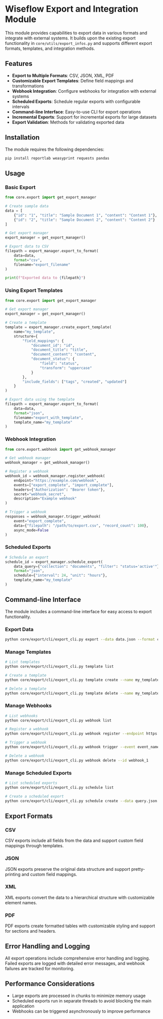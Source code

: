 # Wiseflow Export and Integration Module

This module provides capabilities to export data in various formats and integrate with external systems. It builds upon the existing export functionality in `core/utils/export_infos.py` and supports different export formats, templates, and integration methods.

## Features

- **Export to Multiple Formats**: CSV, JSON, XML, PDF
- **Customizable Export Templates**: Define field mappings and transformations
- **Webhook Integration**: Configure webhooks for integration with external systems
- **Scheduled Exports**: Schedule regular exports with configurable intervals
- **Command-line Interface**: Easy-to-use CLI for export operations
- **Incremental Exports**: Support for incremental exports for large datasets
- **Export Validation**: Methods for validating exported data

## Installation

The module requires the following dependencies:

```bash
pip install reportlab weasyprint requests pandas
```

## Usage

### Basic Export

```python
from core.export import get_export_manager

# Create sample data
data = [
    {"id": "1", "title": "Sample Document 1", "content": "Content 1"},
    {"id": "2", "title": "Sample Document 2", "content": "Content 2"}
]

# Get export manager
export_manager = get_export_manager()

# Export data to CSV
filepath = export_manager.export_to_format(
    data=data,
    format="csv",
    filename="export_filename"
)

print(f"Exported data to {filepath}")
```

### Using Export Templates

```python
from core.export import get_export_manager

# Get export manager
export_manager = get_export_manager()

# Create a template
template = export_manager.create_export_template(
    name="my_template",
    structure={
        "field_mappings": {
            "document_id": "id",
            "document_title": "title",
            "document_content": "content",
            "document_status": {
                "field": "status",
                "transform": "uppercase"
            }
        },
        "include_fields": ["tags", "created", "updated"]
    }
)

# Export data using the template
filepath = export_manager.export_to_format(
    data=data,
    format="json",
    filename="export_with_template",
    template_name="my_template"
)
```

### Webhook Integration

```python
from core.export.webhook import get_webhook_manager

# Get webhook manager
webhook_manager = get_webhook_manager()

# Register a webhook
webhook_id = webhook_manager.register_webhook(
    endpoint="https://example.com/webhook",
    events=["export_complete", "import_complete"],
    headers={"Authorization": "Bearer token"},
    secret="webhook_secret",
    description="Example webhook"
)

# Trigger a webhook
responses = webhook_manager.trigger_webhook(
    event="export_complete",
    data={"filepath": "/path/to/export.csv", "record_count": 100},
    async_mode=False
)
```

### Scheduled Exports

```python
# Schedule an export
schedule_id = export_manager.schedule_export(
    data_query={"collection": "documents", "filter": "status='active'"},
    format="json",
    schedule={"interval": 24, "unit": "hours"},
    template_name="my_template"
)
```

## Command-line Interface

The module includes a command-line interface for easy access to export functionality.

### Export Data

```bash
python core/export/cli/export_cli.py export --data data.json --format csv --output export_file.csv
```

### Manage Templates

```bash
# List templates
python core/export/cli/export_cli.py template list

# Create a template
python core/export/cli/export_cli.py template create --name my_template --structure template_structure.json

# Delete a template
python core/export/cli/export_cli.py template delete --name my_template
```

### Manage Webhooks

```bash
# List webhooks
python core/export/cli/export_cli.py webhook list

# Register a webhook
python core/export/cli/export_cli.py webhook register --endpoint https://example.com/webhook --events event1,event2

# Trigger a webhook
python core/export/cli/export_cli.py webhook trigger --event event_name --data data.json

# Delete a webhook
python core/export/cli/export_cli.py webhook delete --id webhook_1
```

### Manage Scheduled Exports

```bash
# List scheduled exports
python core/export/cli/export_cli.py schedule list

# Create a scheduled export
python core/export/cli/export_cli.py schedule create --data query.json --format csv --interval 24 --unit hours
```

## Export Formats

### CSV

CSV exports include all fields from the data and support custom field mappings through templates.

### JSON

JSON exports preserve the original data structure and support pretty-printing and custom field mappings.

### XML

XML exports convert the data to a hierarchical structure with customizable element names.

### PDF

PDF exports create formatted tables with customizable styling and support for sections and headers.

## Error Handling and Logging

All export operations include comprehensive error handling and logging. Failed exports are logged with detailed error messages, and webhook failures are tracked for monitoring.

## Performance Considerations

- Large exports are processed in chunks to minimize memory usage
- Scheduled exports run in separate threads to avoid blocking the main application
- Webhooks can be triggered asynchronously to improve performance
